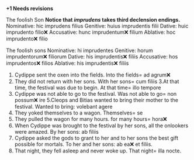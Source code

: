 **+1 Needs revisions**

The foolish Son **Notice that *imprudens* takes third declension endings.**
Nominative: hic imprudens filius
Genitive: huius imprudentis filii
Dative: huic imprudento filio❌
Accusative: hunc imprudentum❌ filium
Ablative: hoc imprudento❌ filio

The foolish sons
Nominative: hi imprudentes
Genitive: horum imprudentorum❌ filiorum
Dative: his imprudentis❌ filiis
Accusative: hos imprudentos❌ filios
Ablative: his imprudentis❌ filiis

1. Cydippe sent the oxen into the fields.
Into the fields= ad agrum❌
2. They did not return with her sons.
With her sons= cum filiis
3.At that time, the festival was due to begin.
At that time= illo tempore 
4. Cydippe was not able to go to the festival.
Was not able to go= non possum❌ ire
5.Cleops and Bitias wanted to bring their mother to the festival.
Wanted to bring: volebant agere
6. They yoked themselves to a wagon.
Themselves= se
7. They pulled the wagon for many hours.
for many hours= hora❌
8. When Cydippe was brought to the festival by her sons, all the onlookers were amazed.
By her sons: ab filiis
9. Cydippe asked the gods to grant to her and to her sons the best gift possible for mortals.
To her and her sons: ab ea❌ et filiis.
10. That night, they fell asleep and never woke up.
That night= illa nocte.
